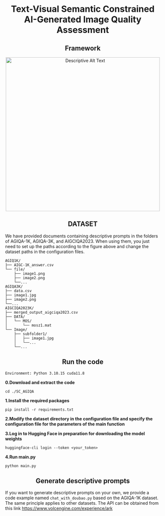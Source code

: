 <h1 align="center">
  Text-Visual Semantic Constrained AI-Generated Image Quality Assessment
</h1>

<h2 align="center">
Framework
</h2>

<p align="center">
  <img src="https://github.com/user-attachments/assets/b5bfa381-4c95-4e88-8fa6-0d8a59cb2100" alt="Descriptive Alt Text" width="500">
</p>

<h2 align="center">
DATASET
</h2>

We have provided documents containing descriptive prompts in the folders of AGIQA-1K, AGIQA-3K, and AIGCIQA2023. When using them, you just need to set up the paths according to the figure above and change the dataset paths in the configuration files.
```
AGIQ1K/
├── AIGC-1K_answer.csv
└── file/
    ├── image1.png
    ├── image2.png
    └──...
AGIQA3K/
├── data.csv
├── image1.jpg
├── image2.png
└──...
AIGCIQA2023K/
├── merged_output_aigciqa2023.csv
├── DATA/
│   └── MOS/
│       └── mosz1.mat
└── Image/
    ├── subfolder1/
    │   ├── image1.jpg
    │   └──...
    └──...
```
<h2 align="center">
Run the code
</h2>

`Environment: Python 3.10.15 cuda11.8`

**0.Download and extract the code**  

`cd ./SC_AGIQA`

**1.Install the required packages**  

`pip install -r requirements.txt`

**2.Modify the dataset directory in the configuration file and specify the configuration file for the parameters of the main function**  

**3.Log in to Hugging Face in preparation for downloading the model weights**

`huggingface-cli login --token <your_token>`

**4.Run main.py**

`python main.py`

<h2 align="center">
Generate descriptive prompts
</h2>

If you want to generate descriptive prompts on your own, we provide a code example named `chat_with_doubao.py` based on the AGIQA-1K dataset. The same principle applies to other datasets. The API can be obtained from this link https://www.volcengine.com/experience/ark

